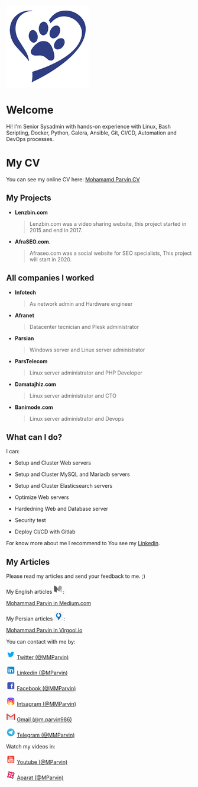 ![Blue-hear-mohammad-parvin](https://raw.githubusercontent.com/MParvin/MParvin/master/assets/img/blue-heart.png)
# Welcome

Hi! I'm Senior Sysadmin with hands-on experience with Linux, Bash Scripting, Docker, Python, Galera, Ansible, Git, CI/CD, Automation and DevOps processes.


# My CV

You can see my online CV here:
[Mohamamd Parvin CV](http://mycv.mparvin.ir)

## My Projects

- **Lenzbin.com**
	> Lenzbin.com was a video sharing website, this project started in 2015 and end in 2017.

- **AfraSEO.com**.
	> Afraseo.com was a social website for SEO specialists, This project will start in 2020.

## All companies I worked

- **Infotech**
	> As network admin and Hardware engineer
- **Afranet**
	> Datacenter tecnician and Plesk administrator
- **Parsian**
	> Windows server and Linux server administrator
- **ParsTelecom**
	> Linux server administrator and PHP Developer
- **Damatajhiz.com**
	> Linux server administrator and CTO
- **Banimode.com**
	> Linux server administrator and Devops
	
## What can I do?

I can:
- Setup and Cluster Web servers
- Setup and Cluster MySQL and Mariadb servers
- Setup and Cluster Elasticsearch servers

- Optimize Web servers
- Hardedning Web and Database server
- Security test

- Deploy CI/CD with Gitlab



For know more about me I recommend to You see my [Linkedin](https://www.linkedin.com/in/mparvin/).

## My Articles

Please read my articles and send your feedback to me. ;)

My English articles ![Mohammad Parvin Medium](https://raw.githubusercontent.com/MParvin/MParvin/master/assets/img/socials/medium.png):

[Mohammad Parvin in Medium.com](https://medium.com/@MMParvin)

My Persian articles ![ویرگول محمد پروین](https://raw.githubusercontent.com/MParvin/MParvin/master/assets/img/socials/virgool.png):

[Mohammad Parvin in Virgool.io](https://virgool.io/@MMParvin/)

You can contact with me by:

![Mohammad parvin twitter](https://raw.githubusercontent.com/MParvin/MParvin/master/assets/img/socials/twitter.png)
[Twitter (@MMParvin)](http://twitter.com/mmparvin)

![Mohammad parvin linkedin](https://raw.githubusercontent.com/MParvin/MParvin/master/assets/img/socials/linkedin.png)
[Linkedin (@MParvin)](https://www.linkedin.com/in/mparvin/)

![Mohammad parvin facebook](https://raw.githubusercontent.com/MParvin/MParvin/master/assets/img/socials/facebook.png)
[Facebook (@MMParvin)](facebook.com/mmparvin)

![Mohammad parvin instagram](https://raw.githubusercontent.com/MParvin/MParvin/master/assets/img/socials/instagram.png)
[Intsagram (@MMParvin)](http://instagram.com/mmparvin/)

![Mohammad parvin gmail](https://raw.githubusercontent.com/MParvin/MParvin/master/assets/img/socials/gmail.png)
[Gmail (@m.parvin986)](mailto:m.parvin986@gmail.com)

![Mohammad parvin telegram](https://raw.githubusercontent.com/MParvin/MParvin/master/assets/img/socials/telegram.png)
[Telegram (@MMParvin)](https://t.me/mmparvin)

Watch my videos in:

![Mohammad parvin aparat](https://raw.githubusercontent.com/MParvin/MParvin/master/assets/img/socials/youtube.png)
[Youtube (@MParvin)](https://youtube.com/mparvin)

![Mohammad parvin aparat](https://raw.githubusercontent.com/MParvin/MParvin/master/assets/img/socials/aparat.png)
[Aparat (@MParvin)](https://aparat.com/mparvin)
